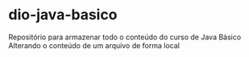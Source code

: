 # dio-java-basico

Repositório para armazenar todo o conteúdo do curso de Java Básico
 Alterando o conteúdo de um arquivo de forma local